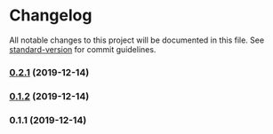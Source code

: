# Changelog

All notable changes to this project will be documented in this file. See [standard-version](https://github.com/conventional-changelog/standard-version) for commit guidelines.

### [0.2.1](https://github.com/zishe/iex-cloud-test/compare/v0.1.2...v0.2.1) (2019-12-14)

### [0.1.2](https://github.com/zishe/iex-ts-client/compare/v0.1.1...v0.1.2) (2019-12-14)

### 0.1.1 (2019-12-14)
